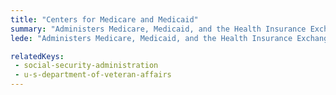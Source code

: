 ```yaml
---
title: "Centers for Medicare and Medicaid"
summary: "Administers Medicare, Medicaid, and the Health Insurance Exchanges."
lede: "Administers Medicare, Medicaid, and the Health Insurance Exchanges."

relatedKeys:
 - social-security-administration
 - u-s-department-of-veteran-affairs
---
```

